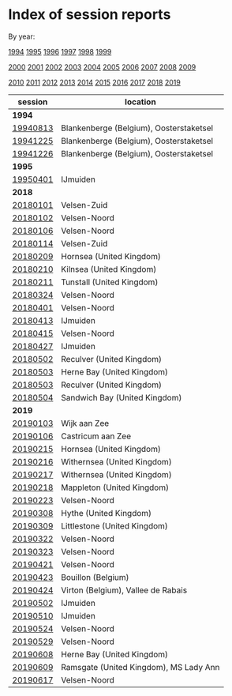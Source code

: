 # Index of session reports

By year:

[1994](reports/year/1994.md)
[1995](reports/year/1995.md)
[1996](reports/year/1996.md)
[1997](reports/year/1997.md)
[1998](reports/year/1998.md)
[1999](reports/year/1999.md)

[2000](reports/year/2000.md)
[2001](reports/year/2001.md)
[2002](reports/year/2002.md)
[2003](reports/year/2003.md)
[2004](reports/year/2004.md)
[2005](reports/year/2005.md)
[2006](reports/year/2006.md)
[2007](reports/year/2007.md)
[2008](reports/year/2008.md)
[2009](reports/year/2009.md)

[2010](reports/year/2010.md)
[2011](reports/year/2011.md)
[2012](reports/year/2012.md)
[2013](reports/year/2013.md)
[2014](reports/year/2014.md)
[2015](reports/year/2015.md)
[2016](reports/year/2016.md)
[2017](reports/year/2017.md)
[2018](reports/year/2018.md)
[2019](reports/year/2019.md)


session | location |
---|-------|
**1994** | |
[19940813](reports/19940813.md) | Blankenberge (Belgium), Oosterstaketsel |
[19941225](reports/19941225.md) | Blankenberge (Belgium), Oosterstaketsel |
[19941226](reports/19941226.md) | Blankenberge (Belgium), Oosterstaketsel |
**1995** | |
[19950401](reports/19950401.md) | IJmuiden |
**2018** | |
[20180101]() | Velsen-Zuid |
[20180102]() | Velsen-Noord |
[20180106]() | Velsen-Noord |
[20180114]() | Velsen-Zuid |
[20180209]() | Hornsea (United Kingdom) |
[20180210]() | Kilnsea (United Kingdom) |
[20180211]() | Tunstall (United Kingdom) |
[20180324]() | Velsen-Noord |
[20180401]() | Velsen-Noord |
[20180413]() | IJmuiden |
[20180415]() | Velsen-Noord |
[20180427]() | IJmuiden |
[20180502]() | Reculver (United Kingdom) |
[20180503]() | Herne Bay (United Kingdom) |
[20180503]() | Reculver (United Kingdom) |
[20180504]() | Sandwich Bay (United Kingdom) |
**2019** | |
[20190103]() | Wijk aan Zee |
[20190106]() | Castricum aan Zee |
[20190215]() | Hornsea (United Kingdom) |
[20190216]() | Withernsea (United Kingdom) |
[20190217]() | Withernsea (United Kingdom) |
[20190218]() | Mappleton (United Kingdom) |
[20190223]() | Velsen-Noord |
[20190308]() | Hythe (United Kingdom) |
[20190309]() | Littlestone (United Kingdom) |
[20190322]() | Velsen-Noord |
[20190323]() | Velsen-Noord |
[20190421]() | Velsen-Noord |
[20190423]() | Bouillon (Belgium) |
[20190424]() | Virton (Belgium), Vallee de Rabais |
[20190502]() | IJmuiden |
[20190510]() | IJmuiden |
[20190524]() | Velsen-Noord |
[20190529]() | Velsen-Noord |
[20190608]() | Herne Bay (United Kingdom) |
[20190609]() | Ramsgate (United Kingdom), MS Lady Ann |
[20190617](reports/20190617.md) | Velsen-Noord |

